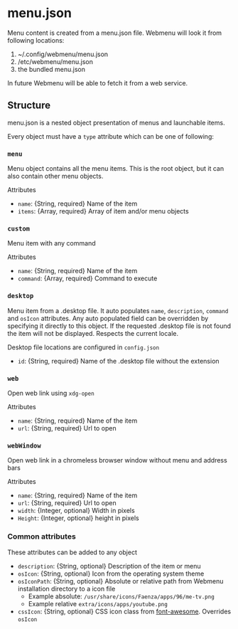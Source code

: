 # menu.json

Menu content is created from a menu.json file. Webmenu will look it from
following locations:

  1. ~/.config/webmenu/menu.json
  2. /etc/webmenu/menu.json
  3. the bundled menu.json

In future Webmenu will be able to fetch it from a web service.

## Structure

menu.json is a nested object presentation of menus and launchable items.

Every object must have a `type` attribute which can be one of following:


### `menu`

Menu object contains all the menu items. This is the root object, but it can
also contain other menu objects.

Attributes

  - `name`: {String, required} Name of the item
  - `items`: {Array, required} Array of item and/or menu objects

### `custom`

Menu item with any command

Attributes

  - `name`: {String, required} Name of the item
  - `command`: {Array, required} Command to execute

### `desktop`

Menu item from a .desktop file. It auto populates `name`, `description`,
`command` and `osIcon` attributes. Any auto populated field can be overridden
by specifying it directly to this object. If the requested .desktop file is not
found the item will not be displayed. Respects the current locale.

Desktop file locations are configured in `config.json`

  - `id`: {String, required} Name of the .desktop file without the extension


### `web`

Open web link using `xdg-open`

Attributes

  - `name`: {String, required} Name of the item
  - `url`: {String, required} Url to open

### `webWindow`

Open web link in a chromeless browser window without menu and address bars

Attributes

  - `name`: {String, required} Name of the item
  - `url`: {String, required} Url to open
  - `width`: {Integer, optional} Width in pixels
  - `Height`: {Integer, optional} height in pixels


### Common attributes

These attributes can be added to any object

  - `description`: {String, optional} Description of the item or menu
  - `osIcon`: {String, optional} Icon from the operating system theme
  - `osIconPath`: {String, optional} Absolute or relative path from Webmenu
    installation directory to a icon file
    - Example absolute: `/usr/share/icons/Faenza/apps/96/me-tv.png`
    - Example relative `extra/icons/apps/youtube.png`
  - `cssIcon`: {String, optional} CSS icon class from [font-awesome][].
    Overrides `osIcon`


[font-awesome]: http://fortawesome.github.com/Font-Awesome/

